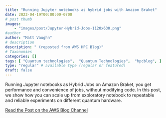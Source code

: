 ```yaml
---
title: "Running Jupyter notebooks as hybrid jobs with Amazon Braket"
date: 2023-04-19T00:00:00-0700
# post thumb
images:
    - "images/post/Jupyter-Hybrid-Jobs-1120x630.png"
#author
author: "Matt Vaughn"
# description
description: " (reposted from AWS HPC Blog)"
# Taxonomies
categories: []
tags: [ "Quantum technologies",  "Quantum Technologies",  "hpcblog", ]
type: "regular" # available type (regular or featured)
draft: false
---
```


Running Jupyter notebooks as Hybrid Jobs on Amazon Braket, you get performance and convenience of jobs, without modifying code. In this post, we show how you can scale up from exploratory notebook to repeatable and reliable experiments on different quantum hardware.

<a href="https://aws.amazon.com/blogs/quantum-computing/running-jupyter-notebooks-as-hybrid-jobs-with-amazon-braket/" class="btn btn-primary btn-lg active" role="button" aria-pressed="true" style="margin-top: 8px;">Read the Post on the AWS Blog Channel</a>